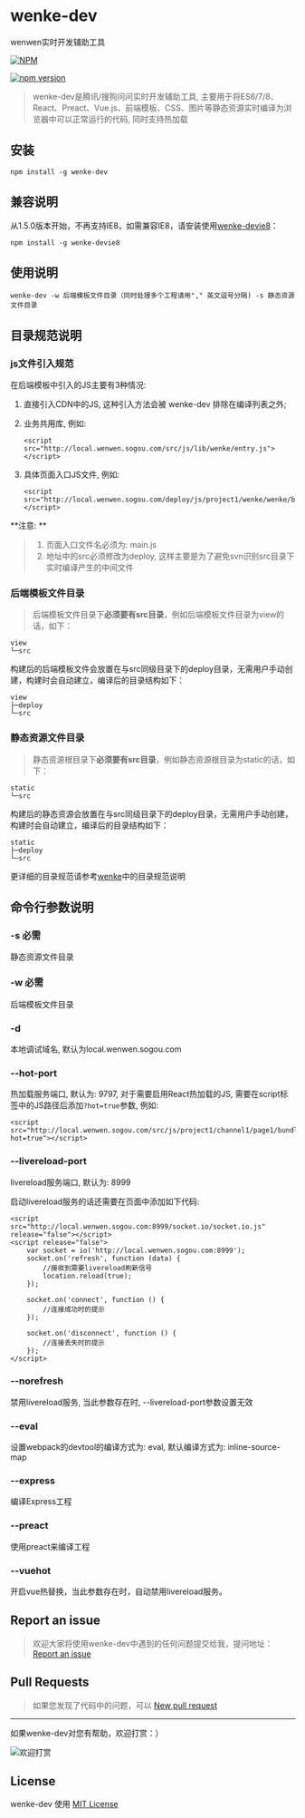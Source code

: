 # wenke-dev
wenwen实时开发辅助工具

[![NPM](https://nodei.co/npm/wenke-dev.svg?downloads=true)](https://nodei.co/npm/wenke-dev/)

[![npm version](https://badge.fury.io/js/wenke-dev.svg)](https://badge.fury.io/js/wenke-dev)


> wenke-dev是腾讯/搜狗问问实时开发辅助工具, 主要用于将ES6/7/8、React、Preact、Vue.js、前端模板、CSS、图片等静态资源实时编译为浏览器中可以正常运行的代码, 同时支持热加载

## 安装
```
npm install -g wenke-dev
```

## 兼容说明
从1.5.0版本开始，不再支持IE8，如需兼容IE8，请安装使用[wenke-devie8](https://github.com/mopduan/wenke-devie8)：
```
npm install -g wenke-devie8
```

## 使用说明
```
wenke-dev -w 后端模板文件目录（同时处理多个工程请用"," 英文逗号分隔) -s 静态资源文件目录
```


## 目录规范说明

### js文件引入规范
在后端模板中引入的JS主要有3种情况:

1. 直接引入CDN中的JS, 这种引入方法会被 wenke-dev 排除在编译列表之外;

2. 业务共用库, 例如: 

    ```
    <script src="http://local.wenwen.sogou.com/src/js/lib/wenke/entry.js"></script>
    ```

3. 具体页面入口JS文件, 例如:
    
    ```
    <script src="http://local.wenwen.sogou.com/deploy/js/project1/wenke/wenke/bundle.js"></script>
    ```

**注意: **
> 1. 页面入口文件名必须为: main.js
> 2. 地址中的src必须修改为deploy, 这样主要是为了避免svn识别src目录下实时编译产生的中间文件


### 后端模板文件目录
> 后端模板文件目录下**必须要有src目录**，例如后端模板文件目录为view的话，如下：

    view
    └─src

  构建后的后端模板文件会放置在与src同级目录下的deploy目录，无需用户手动创建，构建时会自动建立，编译后的目录结构如下：
  
    view
    ├─deploy
    └─src  
    
### 静态资源文件目录
> 静态资源根目录下**必须要有src目录**，例如静态资源根目录为static的话，如下：

    static
    └─src

  构建后的静态资源会放置在与src同级目录下的deploy目录，无需用户手动创建，构建时会自动建立，编译后的目录结构如下：
  
    static
    ├─deploy
    └─src  
    

更详细的目录规范请参考[wenke](https://github.com/mopduan/wenke)中的目录规范说明


## 命令行参数说明

### -s  必需
静态资源文件目录

### -w 必需
后端模板文件目录

### -d
本地调试域名, 默认为local.wenwen.sogou.com

### --hot-port
热加载服务端口, 默认为: 9797, 对于需要启用React热加载的JS, 需要在script标签中的JS路径后添加```?hot=true```参数, 例如: 

```
<script src="http://local.wenwen.sogou.com/src/js/project1/channel1/page1/bundle.js?hot=true"></script>
```


### --livereload-port
livereload服务端口, 默认为: 8999

启动livereload服务的话还需要在页面中添加如下代码:
```
<script src="http://local.wenwen.sogou.com:8999/socket.io/socket.io.js" release="false"></script>
<script release="false">
    var socket = io('http://local.wenwen.sogou.com:8999');
    socket.on('refresh', function (data) {
        //接收到需要livereload刷新信号
        location.reload(true);
    });

    socket.on('connect', function () {
        //连接成功时的提示
    });

    socket.on('disconnect', function () {
        //连接丢失时的提示
    });
</script>
```


### --norefresh
禁用livereload服务, 当此参数存在时, --livereload-port参数设置无效

### --eval
设置webpack的devtool的编译方式为: eval, 默认编译方式为: inline-source-map

### --express
编译Express工程

### --preact
使用preact来编译工程

### --vuehot
开启vue热替换，当此参数存在时，自动禁用livereload服务。

## Report an issue
>欢迎大家将使用wenke-dev中遇到的任何问题提交给我，提问地址：<a href="https://github.com/mopduan/wenke-dev/issues" target="_blank">Report an issue</a>


## Pull Requests
>如果您发现了代码中的问题，可以 <a href="https://github.com/mopduan/wenke-dev/compare/" target="_blank">New pull request</a>


---

如果wenke-dev对您有帮助，欢迎打赏：）

![欢迎打赏](https://cloud.githubusercontent.com/assets/675025/20477523/f4bc4a56-b010-11e6-9b55-13138ffcf0bb.png)


## License

wenke-dev 使用 <a href="https://github.com/mopduan/wenke-dev/blob/master/LICENSE" target="_blank" title="wenke-dev use MIT license">MIT License</a>
